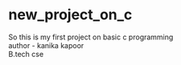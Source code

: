 # new_project_on_c
 So this is my first project on basic c programming 
 <br>
 author - kanika kapoor
 <br>
          B.tech cse
